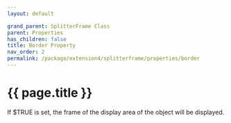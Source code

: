 ```yaml
---
layout: default

grand_parent: SplitterFrame Class
parent: Properties
has_children: false
title: Border Property
nav_order: 2
permalink: /package/extension4/splitterframe/properties/border
---
```

# {{ page.title }}

If $TRUE is set, the frame of the display area of the object will be displayed.   